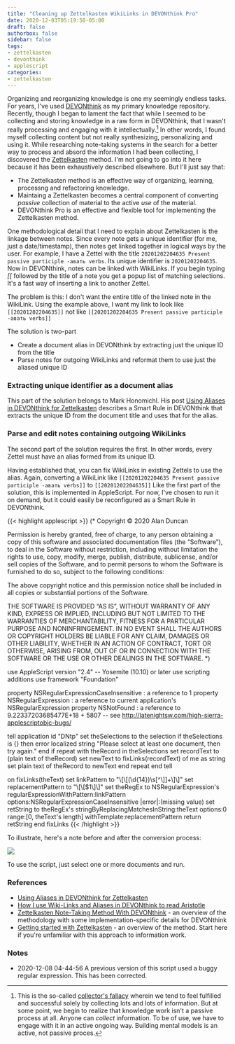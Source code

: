 ```yaml
---
title: "Cleaning up Zettelkasten WikiLinks in DEVONthink Pro"
date: 2020-12-03T05:19:50-05:00
draft: false
authorbox: false
sidebar: false
tags:
- zettelkasten
- devonthink
- applescript
categories:
- zettelkasten
---
```

Organizing and reorganizing knowledge is one my seemingly endless tasks. For years, I've used [DEVONthink](https://www.devontechnologies.com/) as my primary knowledge repository. Recently, though I began to lament the fact that while I seemed to be collecting and storing knowledge in a raw form in DEVONthink, that I wasn't really processing and engaging with it intellectually.[^1] In other words, I found myself collecting content but not really synthesizing, personalizing and using it. While researching note-taking systems in the search for a better way to process and absord the information I had been collecting, I discovered the [Zettelkasten](https://zettelkasten.de/posts/overview/) method. I'm not going to go into it here because it has been exhaustively described elsewhere. But I'll just say that:

- The Zettelkasten method is an effective way of organizing, learning, processng and refactoring knowledge. 
- Maintaing a Zettelkasten becomes a central component of converting _passive_ collection of material to the active _use_ of the material.
- DEVONthink Pro is an effective and flexible tool for implementing the Zettelkasten method.

One methodological detail that I need to explain about Zettelkasten is the linkage between notes. Since every note gets a unique identifier (for me, just a date/timestamp), then notes get linked together in logical ways by the user. For example, I have a Zettel with the title `20201202204635 Present passive participle -авать verbs`. Its unique identifier is `20201202204635`. Now in DEVONthink, notes can be linked with WikiLinks. If you begin typing _[[_ followed by the title of a note you get a popup list of matching selections. It's a fast way of inserting a link to another Zettel.

The problem is this: I don't want the entire title of the linked note in the WikiLink. Using the example above, I want my link to look like `[[20201202204635]]` not like `[[20201202204635 Present passive participle -авать verbs]]`

The solution is two-part

- Create a document alias in DEVONthink by extracting just the unique ID from the title
- Parse notes for outgoing WikiLinks and reformat them to use just the aliased unique ID

### Extracting unique identifier as a document alias

This part of the solution belongs to Mark Honomichl. His post [Using Aliases in DEVONthink for Zettelkasten](https://austincloud.guru/2020/09/17/using-aliases-in-devonthink-for-zettelkasten/) describes a Smart Rule in DEVONthink that extracts the unique ID from the document title and uses that for the alias. 

### Parse and edit notes containing outgoing WikiLinks

The second part of the solution requires the first. In other words, every Zettel must have an alias formed from its unique ID.

Having established that, you can fix WikiLinks in existing Zettels to use the alias. Again, converting a WikiLink like `[[20201202204635 Present passive participle -авать verbs]]` to `[[20201202204635]]` Like the first part of the solution, this is implemented in AppleScript. For now, I've chosen to run it on demand, but it could easily be reconfigured as a Smart Rule in DEVONthink.

{{< highlight applescript >}}
(*
Copyright © 2020 Alan Duncan

Permission is hereby granted, free of charge, to any person obtaining a copy of this 
software and associated documentation files (the “Software”), to deal in the Software 
without restriction, including without limitation the rights to use, copy, modify, merge, 
publish, distribute, sublicense, and/or sell copies of the Software, and to permit persons 
to whom the Software is furnished to do so, subject to the following conditions:

The above copyright notice and this permission notice shall be included in all copies 
or substantial portions of the Software.

THE SOFTWARE IS PROVIDED “AS IS”, WITHOUT WARRANTY OF ANY KIND, EXPRESS OR IMPLIED, 
INCLUDING BUT NOT LIMITED TO THE WARRANTIES OF MERCHANTABILITY, FITNESS FOR A PARTICULAR 
PURPOSE AND NONINFRINGEMENT. IN NO EVENT SHALL THE AUTHORS OR COPYRIGHT HOLDERS BE LIABLE 
FOR ANY CLAIM, DAMAGES OR OTHER LIABILITY, WHETHER IN AN ACTION OF CONTRACT, TORT OR OTHERWISE, 
ARISING FROM, OUT OF OR IN CONNECTION WITH THE SOFTWARE OR THE USE OR OTHER 
DEALINGS IN THE SOFTWARE.
*)


use AppleScript version "2.4" -- Yosemite (10.10) or later
use scripting additions
use framework "Foundation"

property NSRegularExpressionCaseInsensitive : a reference to 1
property NSRegularExpression : a reference to current application's NSRegularExpression
property NSNotFound : a reference to 9.22337203685477E+18 + 5807 -- see http://latenightsw.com/high-sierra-applescriptobjc-bugs/


tell application id "DNtp"
   set theSelections to the selection
   if theSelections is {} then
      error localized string "Please select at least one document, then try again."
   end if
   repeat with theRecord in theSelections
      set recordText to (plain text of theRecord)
      set newText to fixLinks(recordText) of me as string
      set plain text of theRecord to newText
   end repeat
end tell

on fixLinks(theText)
   set linkPattern to "\\[\\[(\\d{14})\\s[^\\]]+\\]\\]"
   set replacementPattern to "\\[\\[$1\\]\\]"
   set theRegEx to NSRegularExpression's regularExpressionWithPattern:linkPattern options:NSRegularExpressionCaseInsensitive |error|:(missing value)
   set retString to theRegEx's stringByReplacingMatchesInString:theText options:0 range:[0, theText's length] withTemplate:replacementPattern
   return retString
end fixLinks
{{< /highlight >}}


To illustrate, here's a note before and after the conversion process:

![](/images/2020/12/03/prepost.png)

To use the script, just select one or more documents and run.

[^1]: This is the so-called [collector's fallacy](https://zettelkasten.de/posts/collectors-fallacy/) wherein we tend to feel fulfilled and successful solely by collecting lots and lots of information. But at some point, we begin to realize that knowledge work isn't a passive process at all. Anyone can _collect_ information. To be of use, we have to engage with it in an active ongoing way. Building mental models is an active, not passive proces.

### References

- [Using Aliases in DEVONthink for Zettelkasten](https://austincloud.guru/2020/09/17/using-aliases-in-devonthink-for-zettelkasten/)
- [How I use Wiki-Links and Aliases in DEVONthink to read Aristotle](https://medium.com/clássicos-digitais/how-i-use-wiki-links-and-aliases-in-devonthink-to-read-aristotle-e68d4dfc0409)
- [Zettelkasten Note-Taking Method With DEVONthink](https://www.stefanimhoff.de/zettelkasten-note-taking-devonthink/) - an overview of the methodology with some implementation-specific details for DEVONthink
- [Getting started with Zettelkasten](https://zettelkasten.de/posts/overview/) - an overview of the method. Start here if you're unfamiliar with this approach to information work.

### Notes

- 2020-12-08 04-44-56 A previous version of this script used a buggy regular expression. This has been corrected.